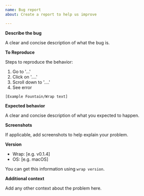 ```yaml
---
name: Bug report
about: Create a report to help us improve

---
```


**Describe the bug**

A clear and concise description of what the bug is.

**To Reproduce**

Steps to reproduce the behavior:
1. Go to '...'
2. Click on '....'
3. Scroll down to '....'
4. See error

```
[Example Fountain/Wrap text]
```

**Expected behavior**

A clear and concise description of what you expected to happen.

**Screenshots**

If applicable, add screenshots to help explain your problem.

**Version**
 - Wrap: [e.g. v0.1.4]
 - OS: [e.g. macOS]

You can get this information using `wrap version`.

**Additional context**

Add any other context about the problem here.
